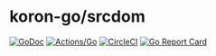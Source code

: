 # koron-go/srcdom

[![GoDoc](https://godoc.org/github.com/koron-go/srcdom?status.svg)](https://godoc.org/github.com/koron-go/srcdom)
[![Actions/Go](https://github.com/koron-go/srcdom/workflows/Go/badge.svg)](https://github.com/koron-go/srcdom/actions?query=workflow%3AGo)
[![CircleCI](https://img.shields.io/circleci/project/github/koron-go/srcdom/master.svg)](https://circleci.com/gh/koron-go/srcdom/tree/master)
[![Go Report Card](https://goreportcard.com/badge/github.com/koron-go/srcdom)](https://goreportcard.com/report/github.com/koron-go/srcdom)
